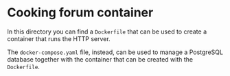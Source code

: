 # Cooking forum container

In this directory you can find a `Dockerfile` that can be used to create a container that runs the
HTTP server.

The `docker-compose.yaml` file, instead, can be used to manage a PostgreSQL database together with
the container that can be created with the `Dockerfile`.

